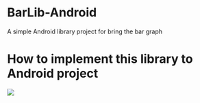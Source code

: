 # BarLib-Android
A simple Android library project for bring the bar graph

# How to implement this library to Android project

[![](https://jitpack.io/v/Sridhar-Studio/BarLib-Android.svg)](https://jitpack.io/#Sridhar-Studio/BarLib-Android)

